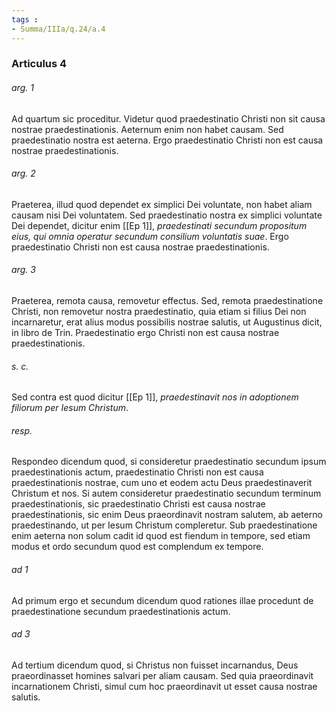 ```yaml
---
tags : 
- Summa/IIIa/q.24/a.4
---
```


### Articulus 4

###### arg. 1
Ad quartum sic proceditur. Videtur quod praedestinatio Christi non sit causa nostrae praedestinationis. Aeternum enim non habet causam. Sed praedestinatio nostra est aeterna. Ergo praedestinatio Christi non est causa nostrae praedestinationis.

###### arg. 2
Praeterea, illud quod dependet ex simplici Dei voluntate, non habet aliam causam nisi Dei voluntatem. Sed praedestinatio nostra ex simplici voluntate Dei dependet, dicitur enim [[Ep 1]], *praedestinati secundum propositum eius, qui omnia operatur secundum consilium voluntatis suae*. Ergo praedestinatio Christi non est causa nostrae praedestinationis.

###### arg. 3
Praeterea, remota causa, removetur effectus. Sed, remota praedestinatione Christi, non removetur nostra praedestinatio, quia etiam si filius Dei non incarnaretur, erat alius modus possibilis nostrae salutis, ut Augustinus dicit, in libro de Trin. Praedestinatio ergo Christi non est causa nostrae praedestinationis.

###### s. c.
Sed contra est quod dicitur [[Ep 1]], *praedestinavit nos in adoptionem filiorum per Iesum Christum*.

###### resp.
Respondeo dicendum quod, si consideretur praedestinatio secundum ipsum praedestinationis actum, praedestinatio Christi non est causa praedestinationis nostrae, cum uno et eodem actu Deus praedestinaverit Christum et nos. Si autem consideretur praedestinatio secundum terminum praedestinationis, sic praedestinatio Christi est causa nostrae praedestinationis, sic enim Deus praeordinavit nostram salutem, ab aeterno praedestinando, ut per Iesum Christum compleretur. Sub praedestinatione enim aeterna non solum cadit id quod est fiendum in tempore, sed etiam modus et ordo secundum quod est complendum ex tempore.

###### ad 1
Ad primum ergo et secundum dicendum quod rationes illae procedunt de praedestinatione secundum praedestinationis actum.

###### ad 3
Ad tertium dicendum quod, si Christus non fuisset incarnandus, Deus praeordinasset homines salvari per aliam causam. Sed quia praeordinavit incarnationem Christi, simul cum hoc praeordinavit ut esset causa nostrae salutis.

